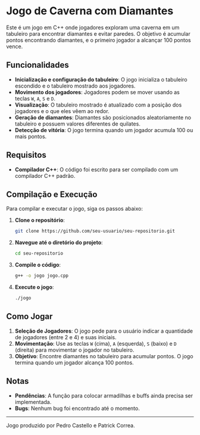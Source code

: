 # Jogo de Caverna com Diamantes

Este é um jogo em C++ onde jogadores exploram uma caverna em um tabuleiro para encontrar diamantes e evitar paredes. O objetivo é acumular pontos encontrando diamantes, e o primeiro jogador a alcançar 100 pontos vence.

## Funcionalidades

- **Inicialização e configuração do tabuleiro**: O jogo inicializa o tabuleiro escondido e o tabuleiro mostrado aos jogadores.
- **Movimento dos jogadores**: Jogadores podem se mover usando as teclas `W`, `A`, `S` e `D`.
- **Visualização**: O tabuleiro mostrado é atualizado com a posição dos jogadores e o que eles vêem ao redor.
- **Geração de diamantes**: Diamantes são posicionados aleatoriamente no tabuleiro e possuem valores diferentes de quilates.
- **Detecção de vitória**: O jogo termina quando um jogador acumula 100 ou mais pontos.

## Requisitos

- **Compilador C++**: O código foi escrito para ser compilado com um compilador C++ padrão.

## Compilação e Execução

Para compilar e executar o jogo, siga os passos abaixo:

1. **Clone o repositório**:

    ```sh
    git clone https://github.com/seu-usuario/seu-repositorio.git
    ```

2. **Navegue até o diretório do projeto**:

    ```sh
    cd seu-repositorio
    ```

3. **Compile o código**:

    ```sh
    g++ -o jogo jogo.cpp
    ```

4. **Execute o jogo**:

    ```sh
    ./jogo
    ```

## Como Jogar

1. **Seleção de Jogadores**: O jogo pede para o usuário indicar a quantidade de jogadores (entre 2 e 4) e suas iniciais.
2. **Movimentação**: Use as teclas `W` (cima), `A` (esquerda), `S` (baixo) e `D` (direita) para movimentar o jogador no tabuleiro.
3. **Objetivo**: Encontre diamantes no tabuleiro para acumular pontos. O jogo termina quando um jogador alcança 100 pontos.

## Notas

- **Pendências**: A função para colocar armadilhas e buffs ainda precisa ser implementada.
- **Bugs**: Nenhum bug foi encontrado até o momento.


---

Jogo produzido por Pedro Castello e Patrick Correa.
